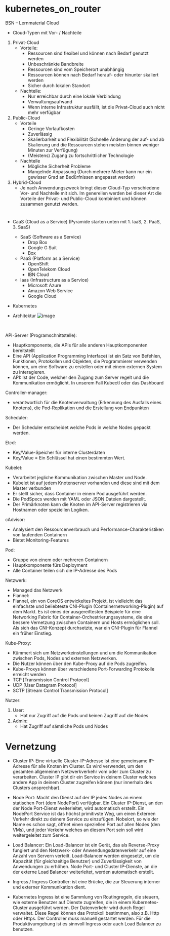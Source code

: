 # kubernetes_on_router

BSN – Lernmaterial
Cloud
-	Cloud-Typen mit Vor- / Nachteile
  1. Privat-Cloud
      - Vorteile:
        - Ressourcen sind flexibel und können nach Bedarf genutzt werden
        - Unbeschränkte Bandbreite
        - Ressourcen sind vom Speicherort unabhängig
        - Ressourcen können nach Bedarf herauf- oder hinunter skaliert werden
        - Sicher durch lokalen Standort
      -	Nachteile:
        -	Nur erreichbar durch eine lokale Verbindung
        -	Verwaltungsaufwand
        -	Wenn interne Infrastruktur ausfällt, ist die Privat-Cloud auch nicht mehr verfügbar
  2. Public-Cloud
      -	Vorteile
        - Geringe Vorlaufkosten
        - Zuverlässig
        - Skalierbarkeit und Flexibilität (Schnelle Änderung der auf- und ab Skalierung und die Ressourcen stehen meisten binnen weniger Minuten zur Verfügung)
        - (Meistens) Zugang zu fortschrittlicher Technologie
      -	Nachteile
        -	Mögliche Sicherheit Probleme
        -	Mangelnde Anpassung (Durch mehrere Mieter kann nur ein gewisser Grad an Bedürfnissen angepasst werden)
  3.	Hybrid-Cloud
        - Je nach Anwendungszweck bringt dieser Cloud-Typ verschiedene Vor- und Nachteile mit sich. Im generellen werden bei dieser Art die Vorteile der Privat- und Public-Cloud           kombiniert und können zusammen genutzt werden.
#

- CaaS (Cloud as a Service) (Pyramide starten unten mit  1. IaaS, 2. PaaS, 3. SaaS)
 
  - SaaS (Software as a Service)
      -	Drop Box
      -	Google G Suit
      -	Box
   - PaaS (Platform as a Service)
      -	OpenShift
      -	OpenTelekom Cloud
      -	IBN Cloud 
   - Iaas (Infrastructure as a Service)
        -	Microsoft Azure
        -	Amazon Web Service
        -	Google Cloud
-	Kubernetes
  -	Architektur
 ![image](https://user-images.githubusercontent.com/93722657/146398330-2150cce0-e500-40f9-8706-5d595c0fabbe.png)

 

API-Server (Programschnittstelle):  
-	Hauptkomponente, die APIs für alle anderen Hauptkomponenten bereitstellt 
-	Eine API (Application Programming Interface) ist ein Satz von Befehlen, Funktionen, Protokollen und Objekten, die Programmierer verwenden können, um eine Software zu erstellen oder mit einem externen System zu interagieren. 
-	API: Ist der Code, welcher den Zugang zum Server regelt und die Kommunikation ermöglicht. In unserem Fall Kubectl oder das Dashboard 

Controller-manager: 
-	verantwortlich für die Knotenverwaltung (Erkennung des Ausfalls eines Knotens), die Pod-Replikation und die Erstellung von Endpunkten 
 
Scheduler: 
-	Der Scheduler entscheidet welche Pods in welche Nodes gepackt werden. 
 
Etcd: 
-	Key/Value-Speicher für interne Clusterdaten 
-	Key/Value = Ein Schlüssel hat einen bestimmten Wert. 
 
Kubelet: 
-	Verarbeitet jegliche Kommunikation zwischen Master und Node.  
-	Kubelet ist auf jedem Knotenserver vorhanden und diese sind mit dem Master verbunden 
-	Er stellt sicher, dass Container in einem Pod ausgeführt werden. 
-	Die PodSpecs werden mit YAML oder JSON Dateien dargestellt. 
-	Der Primärknoten kann die Knoten im API-Server registrieren via Hostnamen oder speziellen Logiken. 
 
cAdvisor: 
-	Analysiert den Ressourcenverbrauch und Performance-Charakteristiken von laufenden Containern 
-	Bietet Monitoring-Features 
 
Pod: 
-	Gruppe von einem oder mehreren Containern 
-	Hauptkomponente fürs Deployment 
-	Alle Container teilen sich die IP-Adresse des Pods 
 
 
Netzwerk: 
-	Managed das Netzwerk 
-	Flannel: 
-	Flannel, ein von CoreOS entwickeltes Projekt, ist vielleicht das einfachste und beliebteste CNI-Plugin (Containernetworking-Plugin) auf dem Markt. Es ist eines der ausgereiftesten Beispiele für eine Networking Fabric für Container-Orchestrierungssysteme, die eine bessere Vernetzung zwischen Containern und Hosts ermöglichen soll. Als sich das CNI-Konzept durchsetzte, war ein CNI-Plugin für Flannel ein früher Einstieg. 
 


Kube-Proxy: 
-	Kümmert sich um Netzwerkeinstellungen und um die Kommunikation zwischen Pods, Nodes und externen Netzwerken. 
-	Die Nutzer können über den Kube-Proxy auf die Pods zugreifen. 
-	Kube-Proxys können über verschiedene Port-Forwarding Protokolle erreicht werden 
  -	TCP [Transmission Control Protocol] 
  -	UDP [User Datagram Protocol] 
  -	SCTP [Stream Control Transmission Protocol] 


 
Nutzer: 
1. User: 
   - Hat nur Zugriff auf die Pods und keinen Zugriff auf die Nodes 
2. Admin: 
   - Hat Zugriff auf sämtliche Pods und Nodes 
 

# Vernetzung
- Cluster IP: Eine virtuelle Cluster-IP-Adresse ist eine gemeinsame IP-Adresse für alle Knoten im Cluster. Es wird verwendet, um den gesamten allgemeinen Netzwerkverkehr vom oder zum Cluster zu verarbeiten. Cluster IP gibt dir ein Service in deinem Cluster welches andere App in deinem Cluster zugreifen können (nur innerhalb des Clusters ansprechbar). 
  
 
- Node Port: Macht den Dienst auf der IP jedes Nodes an einem statischen Port (dem NodePort) verfügbar. Ein Cluster IP-Dienst, an den der Node Port-Dienst weiterleitet, wird automatisch erstellt. Ein NodePort Service ist das höchst primitivste Weg, um einen Externen Verkehr direkt zu deinem Service zu einzufügen. Nobelort, so wie der Name es schon sagt, öffnet einen speziellen Port auf allen Nodes (den VMs), und jeder Verkehr welches an diesem Port sein soll wird weitergeleitet zum Service.  
  
 
- Load Balancer: Ein Load-Balancer ist ein Gerät, das als Reverse-Proxy fungiert und den Netzwerk- oder Anwendungsdatenverkehr auf eine Anzahl von Servern verteilt. Load-Balancer werden eingesetzt, um die Kapazität (für gleichzeitige Benutzer) und Zuverlässigkeit von Anwendungen zu erhöhen. Node Port- und Cluster IP-Dienste, an die der externe Load Balancer weiterleitet, werden automatisch erstellt. 
  
- Ingress / Ingress Controller: ist eine Brücke, die zur Steuerung interner und externer Kommunikation dient. 

- Kubernetes Ingress ist eine Sammlung von Routingregeln, die steuern, wie externe Benutzer auf Dienste zugreifen, die in einem Kubernetes-Cluster ausgeführt werden. Der Datenverkehr wird durch Regel verwaltet. Diese Regel können das Protokoll bestimmen, also z.B. Http oder Https. Der Controller muss manuell gestartet werden. Für die Produktivumgebung ist es sinnvoll Ingress oder auch Load Balancer zu benutzen. 
 



